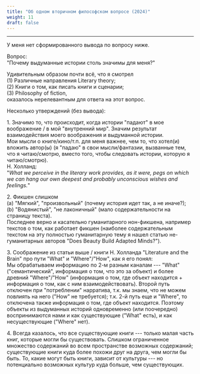 ```yaml
---
title: "Об одном вторичном философском вопросе (2024)"
weight: 11
draft: false
---
```


---

У меня нет сформированного вывода по вопросу ниже. 

Вопрос: 
<br style="line-height:0.5em;">
"Почему выдуманные истории столь значимы для меня?"

Удивительным образом почти всё, что я смотрел 
<br style="line-height:0.5em;">
(1) Различные направления Literary theory; 
<br style="line-height:0.5em;">
(2) Книги о том, как писать книги и сценарии; 
<br style="line-height:0.5em;">
(3) Philosophy of fiction, 
<br style="line-height:0.5em;">
оказалось нерелевантным для ответа на этот вопрос. 

Несколько утверждений (без вывода): 

1\. Значимо то, что происходит, когда истории "падают" в мое воображение / в мой "внутренний мир". Значим результат взаимодействия моего воображения и выдуманной истории. 
<br style="line-height:0.5em;">
Мои мысли о книге/кино/т.п. для меня важнее, чем то, что хотел(и) вложить автор(ы) (я "падаю" в свои мысли/фантазии, вызванные тем, что я читаю/смотрю, вместо того, чтобы следовать истории, которую я читаю/смотрю). 
<br style="line-height:0.5em;">
Н. Холланд: 
<br style="line-height:0.5em;">
"*What we perceive in the literary work provides, as it were, pegs on which we can hang our own deepest and probably unconscious wishes and feelings.*"

2\. Фикшен слишком 
<br style="line-height:0.5em;">
(a) "Мягкий", "произвольный" (почему история идет так, а не иначе?); 
<br style="line-height:0.5em;">
(b) "Водянистый", "не лаконичный" (мало содержательности на страницу текста).
<br style="line-height:0.5em;">
Последнее верно и касательно гуманитарного нон-фикшена, например текстов о том, как работает фикшен (наиболее содержательным текстом на эту полностью гуманитарную тему я нашел статью не-гуманитарных авторов "Does Beauty Build Adapted Minds?"). 

3\. Соображение из статьи выше / книги Н. Холланда "Literature and the Brain" про пути "What" и "Where"/"How", как я его понял: 
<br style="line-height:0.5em;">
Мы обрабатываем информацию по 2-м разным каналам --- "What" ("семантический", информация о том, что это за объект) и более древний "Where"/"How" (информация о том, где объект находится + информация о том, как с ним взаимодействовать). Второй путь отключен при "потреблении" нарратива, т.к. мы знаем, что не можем повлиять на него ("How" не требуется); т.к. 2-й путь еще и "Where", то отключена также информация о том, где объект находится. Поэтому объекты из выдуманных историй одновременно (или поочередно) воспринимаются нами и как существующие ("What" есть), и как несуществующие ("Where" нет). 

4\. Всегда казалось, что все существующие книги --- только малая часть книг, которые могли бы существовать. Слишком ограниченное множество содержаний во всем пространстве возможных содержаний; существующие книги куда более похожи друг на друга, чем могли бы быть. То, какие могут быть книги, зависит от культуры --- но потенциально возможных культур куда больше, чем существующих. 
